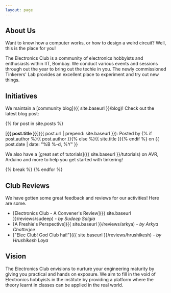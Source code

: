 ```yaml
---
layout: page
---
```


About Us
--------
Want to know how a computer works, or how to design a weird circuit? Well, this is the place for you!

The Electronics Club is a community of electronics hobbyists and enthusiasts within IIT, Bombay. We conduct various events and sessions through out the year to bring out the techie in you. The newly commissioned Tinkerers' Lab provides an excellent place to experiment and try out new things.

Initiatives
----

We maintain a [community blog]({{ site.baseurl }}/blog)! Check out the latest blog post:

{% for post in site.posts %}

[**{{ post.title }}**]({{ post.url | prepend: site.baseurl }}): Posted by {% if post.author %}{{ post.author }}{% else %}{{ site.title }}{% endif %} on {{ post.date | date: "%B %-d, %Y" }}

We also have a [great set of tutorials]({{ site.baseurl }}/tutorials) on AVR, Arduino and more to help you get started with tinkering! 

{% break %}
{% endfor %}

Club Reviews
------------

We have gotten some great feedback and reviews for our activities! Here are some.

 - [Electronics Club - A Convener's Review]({{ site.baseurl }}/reviews/sudeep) - *by Sudeep Salgia*
 - [A Freshie's Perspective]({{ site.baseurl }}/reviews/arkya) - *by Arkya Chatterjee*
 - ["Elec Club! God Club hai!"]({{ site.baseurl }}/reviews/hrushikesh) - *by Hrushikesh Loya*

Vision
-------

The Electronics Club envisions to nurture your engineering maturity by giving you practical and hands on exposure. We aim to fill in the void of Electronics hobbyists in the institute by providing a platform where the theory learnt in classes can be applied in the real world.
